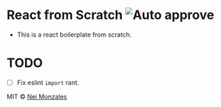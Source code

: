 # React from Scratch ![Auto approve](https://github.com/godmode97/react-from-scratch/workflows/Auto%20approve/badge.svg)

- This is a react boilerplate from scratch.

# TODO

- [ ] Fix eslint `import` rant.

MIT © [Nei Monzales](https://github.com/godmode97)
